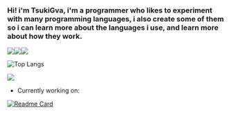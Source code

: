 ### Hi! i'm TsukiGva, i'm a programmer who likes to experiment with many programming languages, i also create some of them so i can learn more about the languages i use, and learn more about how they work.

![](https://img.shields.io/badge/linux%20-black.svg?&style=for-the-badge&logo=linux&logoColor=eeeeee)![](https://img.shields.io/badge/vim%20-004010.svg?&style=for-the-badge&logo=vim&logoColor=eeeeee)![](https://img.shields.io/badge/C99%20-002020?&style=for-the-badge&logo=c&logoColor=eeeeee)

![Top Langs](https://github-readme-stats.vercel.app/api/top-langs/?username=TsukiGva2&layout=compact&theme=gruvbox&hide=xc&exclude_repo=sxript,unnoficial-zimbu,zup,venci)


![](https://metrics.lecoq.io/TsukiGva2)

- Currently working on:

[![Readme Card](https://github-readme-stats.vercel.app/api/pin/?username=TsukiGva2&repo=pfn&theme=gruvbox)](https://github.com/TsukiGva2/pfn)
